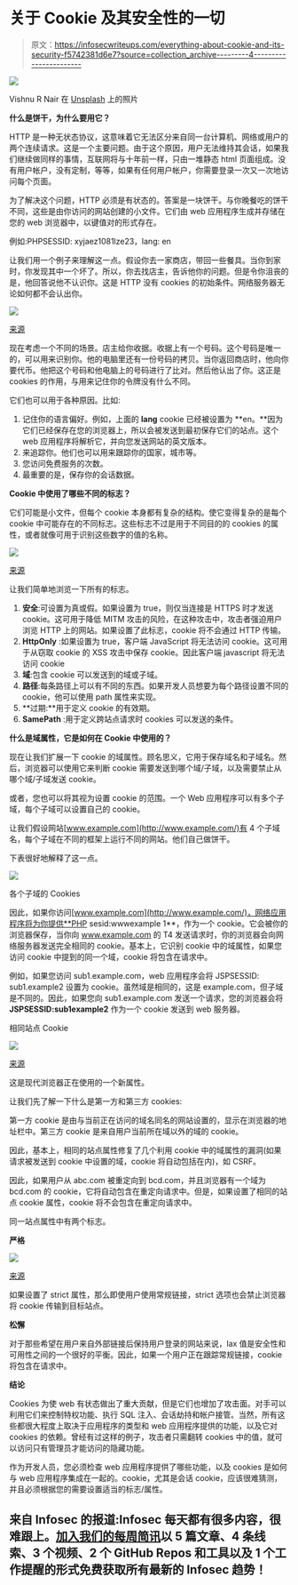 # 关于 Cookie 及其安全性的一切

> 原文：<https://infosecwriteups.com/everything-about-cookie-and-its-security-f5742381d6e7?source=collection_archive---------4----------------------->

![](img/4e0198a0aab7cc6d3af80a70bf102a7f.png)

Vishnu R Nair 在 [Unsplash](https://unsplash.com/@vishnurnair?utm_source=unsplash&utm_medium=referral&utm_content=creditCopyText) 上的照片

**什么是饼干，为什么要用它？**

HTTP 是一种无状态协议，这意味着它无法区分来自同一台计算机、网络或用户的两个连续请求。这是一个主要问题。由于这个原因，用户无法维持其会话，如果我们继续做同样的事情，互联网将与十年前一样，只由一堆静态 html 页面组成。没有用户帐户，没有定制，等等，如果有任何用户帐户，你需要登录一次又一次地访问每个页面。

为了解决这个问题，HTTP 必须是有状态的。答案是一块饼干。与你晚餐吃的饼干不同，这些是由你访问的网站创建的小文件。它们由 web 应用程序生成并存储在您的 web 浏览器中，以键值对的形式存在。

例如:PHPSESSID: xyjaez1081lze23，lang: en

让我们用一个例子来理解这一点。假设你去一家商店，带回一些餐具。当你到家时，你发现其中一个坏了。所以，你去找店主，告诉他你的问题。但是令你沮丧的是，他回答说他不认识你。这是 HTTP 没有 cookies 的初始条件。网络服务器无论如何都不会认出你。

![](img/8b5a28445ca523f2c3d43b9bbf499619.png)

[来源](https://devopedia.org/images/article/288/5564.1602410667.png)

现在考虑一个不同的场景。店主给你收据。收据上有一个号码。这个号码是唯一的，可以用来识别你。他的电脑里还有一份号码的拷贝。当你返回商店时，他向你要代币。他把这个号码和他电脑上的号码进行了比对。然后他认出了你。这正是 cookies 的作用，与用来记住你的令牌没有什么不同。

它们也可以用于各种原因。比如:

1.  记住你的语言偏好。例如，上面的 **lang** cookie 已经被设置为 **en。**因为它们已经保存在您的浏览器上，所以会被发送到最初保存它们的站点。这个 web 应用程序将解析它，并向您发送网站的英文版本。
2.  来追踪你。他们也可以用来跟踪你的国家，城市等。
3.  您访问免费服务的次数。
4.  最重要的是，保存你的会话数据。

**Cookie 中使用了哪些不同的标志？**

它们可能是小文件，但每个 cookie 本身都有复杂的结构。使它变得复杂的是每个 cookie 中可能存在的不同标志。这些标志不过是用于不同目的的 cookies 的属性，或者就像可用于识别这些数字的值的名称。

![](img/1833dcdaf96a535c065b5c8d6c979f42.png)

[来源](https://auth0.com/docs/manage-users/cookies/samesite-cookie-attribute-changes)

让我们简单地浏览一下所有的标志。

1.  **安全**:可设置为真或假。如果设置为 true，则仅当连接是 HTTPS 时才发送 cookie。这可用于降低 MITM 攻击的风险，在这种攻击中，攻击者强迫用户浏览 HTTP 上的网站。如果设置了此标志，cookie 将不会通过 HTTP 传输。
2.  **HttpOnly** :如果设置为 true，客户端 JavaScript 将无法访问 cookie。这可用于从窃取 cookie 的 XSS 攻击中保存 cookie。因此客户端 javascript 将无法访问 cookie
3.  **域**:包含 cookie 可以发送到的域或子域。
4.  **路径**:每条路径上可以有不同的东西。如果开发人员想要为每个路径设置不同的 cookie，他可以使用 path 属性来实现。
5.  **过期:**用于定义 cookie 的有效期。
6.  **SamePath** :用于定义跨站点请求时 cookies 可以发送的条件。

**什么是域属性，它是如何在 Cookie 中使用的？**

现在让我们扩展一下 cookie 的域属性。顾名思义，它用于保存域名和子域名。然后，浏览器可以使用它来判断 cookie 需要发送到哪个域/子域，以及需要禁止从哪个域/子域发送 cookie。

或者，您也可以将其视为设置 cookie 的范围。一个 Web 应用程序可以有多个子域，每个子域可以设置自己的 cookie。

让我们假设网站[www.example.com](http://www.example.com/)有 4 个子域名，每个子域在不同的框架上运行不同的网站。他们自己做饼干。

下表很好地解释了这一点。

![](img/0872b6105de22ec22959f24decfbefe2.png)

各个子域的 Cookies

因此，如果你访问[www.example.com](http://www.example.com/)，网络应用程序将为你提供**PHP sesid:wwwexample 1**，作为一个 cookie。它会被你的浏览器保存，当你向 www.example.com 的 T4 发送请求时，你的浏览器会向网络服务器发送完全相同的 cookie。基本上，它识别 cookie 中的域属性，如果您访问 cookie 中提到的同一个域，cookie 将包含在请求中。

例如，如果您访问 sub1.example.com，web 应用程序会将 JSPSESSID: sub1.example2 设置为 cookie。虽然域是相同的，这是 example.com，但子域是不同的。因此，如果您向 sub1.example.com 发送一个请求，您的浏览器会将 **JSPSESSID:sub1example2** 作为一个 cookie 发送到 web 服务器。

相同站点 Cookie

![](img/1b21f4030c3329e108265cc79a46b4d4.png)

[来源](https://blog.heroku.com/chrome-changes-samesite-cookie)

这是现代浏览器正在使用的一个新属性。

让我们先了解一下什么是第一方和第三方 cookies:

第一方 cookie 是由与当前正在访问的域名同名的网站设置的，显示在浏览器的地址栏中。第三方 cookie 是来自用户当前所在域以外的域的 cookie。

因此，基本上，相同的站点属性修复了几个利用 cookie 中的域属性的漏洞(如果请求被发送到 cookie 中设置的域，cookie 将自动包括在内)，如 CSRF。

因此，如果用户从 abc.com 被重定向到 bcd.com，并且浏览器有一个域为 bcd.com 的 cookie，它将自动包含在重定向请求中。但是，如果设置了相同的站点 cookie 属性，cookie 将不会包含在重定向请求中。

同一站点属性中有两个标志。

**严格**

![](img/b601c73899c24902c5635c43f2f6f4fb.png)

[来源](https://blog.heroku.com/chrome-changes-samesite-cookie)

如果设置了 strict 属性，那么即使用户使用常规链接，strict 选项也会禁止浏览器将 cookie 传输到目标站点。

**松懈**

对于那些希望在用户来自外部链接后保持用户登录的网站来说，lax 值是安全性和可用性之间的一个很好的平衡。因此，如果一个用户正在跟踪常规链接，cookie 将包含在请求中。

**结论**

Cookies 为使 web 有状态做出了重大贡献，但是它们也增加了攻击面。对手可以利用它们来控制特权功能、执行 SQL 注入、会话劫持和帐户接管。当然，所有这些都很大程度上取决于应用程序的类型和 web 应用程序提供的功能，以及它对 cookies 的依赖。曾经有过这样的例子，攻击者只需翻转 cookies 中的值，就可以访问只有管理员才能访问的隐藏功能。

作为开发人员，您必须检查 web 应用程序提供了哪些功能，以及 cookies 是如何与 web 应用程序集成在一起的。cookie，尤其是会话 cookie，应该很难猜测，并且必须根据您的需要设置适当的标志/属性。

## 来自 Infosec 的报道:Infosec 每天都有很多内容，很难跟上。[加入我们的每周简讯](https://weekly.infosecwriteups.com/)以 5 篇文章、4 条线索、3 个视频、2 个 GitHub Repos 和工具以及 1 个工作提醒的形式免费获取所有最新的 Infosec 趋势！